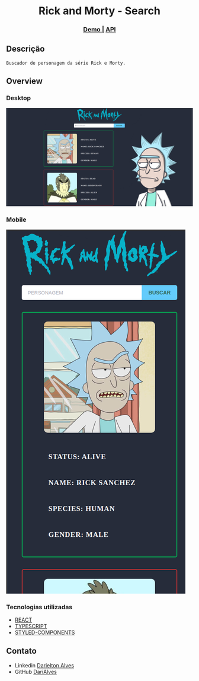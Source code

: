 <h1 align="center">Rick and Morty - Search</h1>

<div align="center">
  <h3>
    <a href="https://dari-alves-rick-morty-search.netlify.app/">
      Demo
    </a>
    <span> | </span>
    <a href="https://rickandmortyapi.com/">
      API
    </a>
  </h3>
</div>


## Descrição

    Buscador de personagem da série Rick e Morty.

## Overview

### Desktop
![screenshot](https://raw.githubusercontent.com/DariAlves/rick-and-morty-api/main/src/assets/desktop-screen.png)

### Mobile
![screenshot](https://raw.githubusercontent.com/DariAlves/rick-and-morty-api/main/src/assets/mobile-screen.png)


### Tecnologias utilizadas

- [REACT](https://pt-br.reactjs.org/)
- [TYPESCRIPT](https://www.typescriptlang.org/)
- [STYLED-COMPONENTS](https://styled-components.com/)

## Contato

- Linkedin [Darielton Alves](https://www.linkedin.com/in/darielton-alves/)
- GitHub [DariAlves](https://github.com/DariAlves)
